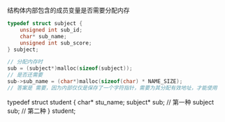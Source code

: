 结构体内部包含的成员变量是否需要分配内存
```c
typedef struct subject {
	unsigned int sub_id;
	char* sub_name;
	unsigned int sub_score;
} subject;

// 分配内存时
sub = (subject*)malloc(sizeof(subject));
// 是否还需要
sub->sub_name = (char*)malloc(sizeof(char) * NAME_SIZE);
// 答案是 需要，因为内部仅仅是保存了一个字符指针，需要为其分配有效地址，才能使用
```
typedef struct student {
    char* stu_name;
    subject* sub; // 第一种
    subject sub; // 第二种
} student;
